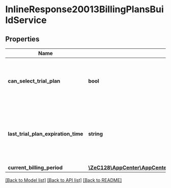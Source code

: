 # InlineResponse20013BillingPlansBuildService

## Properties
Name | Type | Description | Notes
------------ | ------------- | ------------- | -------------
**can_select_trial_plan** | **bool** | Can customer select trial plan for that service (if it exists)? | [optional] 
**last_trial_plan_expiration_time** | **string** | Expiration time of the last selected trial plan. Will be null if trial plan was not used. | [optional] 
**current_billing_period** | [**\ZeC128\AppCenter\AppCenterApi\InlineResponse20013BillingPlansBuildServiceCurrentBillingPeriod**](InlineResponse20013BillingPlansBuildServiceCurrentBillingPeriod.md) |  | [optional] 

[[Back to Model list]](../README.md#documentation-for-models) [[Back to API list]](../README.md#documentation-for-api-endpoints) [[Back to README]](../README.md)


